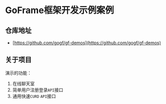 # GoFrame框架开发示例案例

## 仓库地址
  * [https://github.com/gogf/gf-demos](https://github.com/gogf/gf-demos)

## 关于项目

演示的功能：

1. 在线聊天室
1. 简单用户注册登录`API`接口
1. 通用快速`CURD` `API`接口

